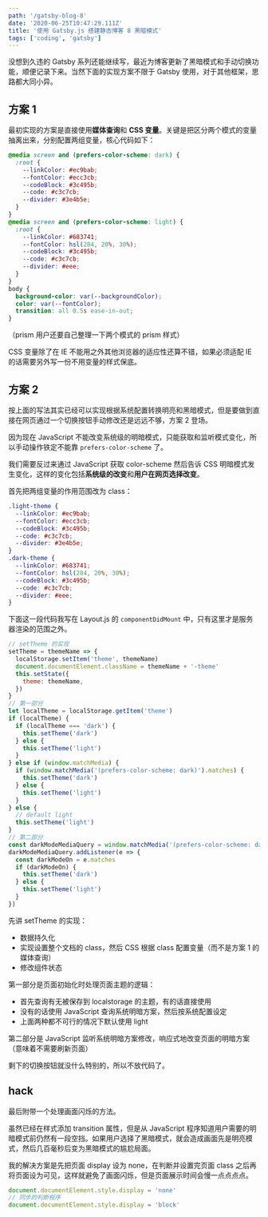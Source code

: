 ```yaml
---
path: '/gatsby-blog-8'
date: '2020-06-25T10:47:29.111Z'
title: '使用 Gatsby.js 搭建静态博客 8 黑暗模式'
tags: ['coding', 'gatsby']
---
```


没想到久违的 Gatsby 系列还能继续写，最近为博客更新了黑暗模式和手动切换功能，顺便记录下来。当然下面的实现方案不限于 Gatsby 使用，对于其他框架，思路都大同小异。

## 方案 1

最初实现的方案是直接使用**媒体查询**和 **CSS 变量**。关键是把区分两个模式的变量抽离出来，分别配置两组变量，核心代码如下：

```css
@media screen and (prefers-color-scheme: dark) {
  :root {
    --linkColor: #ec9bab;
    --fontColor: #ecc3cb;
    --codeBlock: #3c495b;
    --code: #c3c7cb;
    --divider: #3e4b5e;
  }
}
@media screen and (prefers-color-scheme: light) {
  :root {
    --linkColor: #683741;
    --fontColor: hsl(284, 20%, 30%);
    --codeBlock: #3c495b;
    --code: #c3c7cb;
    --divider: #eee;
  }
}
body {
  background-color: var(--backgroundColor);
  color: var(--fontColor);
  transition: all 0.5s ease-in-out;
}
```

（prism 用户还要自己整理一下两个模式的 prism 样式）

CSS 变量除了在 IE 不能用之外其他浏览器的适应性还算不错，如果必须适配 IE 的话需要另外写一份不用变量的样式保底。

## 方案 2

按上面的写法其实已经可以实现根据系统配置转换明亮和黑暗模式，但是要做到直接在网页通过一个切换按钮手动修改还是远远不够，方案 2 登场。

因为现在 JavaScript 不能改变系统级的明暗模式，只能获取和监听模式变化，所以手动操作铁定不能靠 `prefers-color-scheme` 了。

我们需要反过来通过 JavaScript 获取 color-scheme 然后告诉 CSS 明暗模式发生变化，这样的变化包括**系统级的改变**和**用户在网页选择改变**。

首先把两组变量的作用范围改为 class：

```css
.light-theme {
  --linkColor: #ec9bab;
  --fontColor: #ecc3cb;
  --codeBlock: #3c495b;
  --code: #c3c7cb;
  --divider: #3e4b5e;
}
.dark-theme {
  --linkColor: #683741;
  --fontColor: hsl(284, 20%, 30%);
  --codeBlock: #3c495b;
  --code: #c3c7cb;
  --divider: #eee;
}
```

下面这一段代码我写在 Layout.js 的 `componentDidMount` 中，只有这里才是服务器渲染的范围之外。

```javascript
// setTheme 的实现
setTheme = themeName => {
  localStorage.setItem('theme', themeName)
  document.documentElement.className = themeName + '-theme'
  this.setState({
    theme: themeName,
  })
}
// 第一部分
let localTheme = localStorage.getItem('theme')
if (localTheme) {
  if (localTheme === 'dark') {
    this.setTheme('dark')
  } else {
    this.setTheme('light')
  }
} else if (window.matchMedia) {
  if (window.matchMedia('(prefers-color-scheme: dark)').matches) {
    this.setTheme('dark')
  } else {
    this.setTheme('light')
  }
} else {
  // default light
  this.setTheme('light')
}
// 第二部分
const darkModeMediaQuery = window.matchMedia('(prefers-color-scheme: dark)')
darkModeMediaQuery.addListener(e => {
  const darkModeOn = e.matches
  if (darkModeOn) {
    this.setTheme('dark')
  } else {
    this.setTheme('light')
  }
})
```

先讲 setTheme 的实现：

- 数据持久化
- 实现设置整个文档的 class，然后 CSS 根据 class 配置变量（而不是方案 1 的媒体查询）
- 修改组件状态

第一部分是页面初始化时处理页面主题的逻辑：

- 首先查询有无被保存到 localstorage 的主题，有的话直接使用
- 没有的话使用 JavaScript 查询系统明暗方案，然后按系统配置设定
- 上面两种都不可行的情况下默认使用 light

第二部分是 JavaScript 监听系统明暗方案修改，响应式地改变页面的明暗方案（意味着不需要刷新页面）

剩下的切换按钮就没什么特别的，所以不放代码了。

## hack

最后附带一个处理画面闪烁的方法。

虽然已经在样式添加 transition 属性，但是从 JavaScript 程序知道用户需要的明暗模式前仍然有一段空挡。如果用户选择了黑暗模式，就会造成画面先是明亮模式，然后几百毫秒后变为黑暗模式的尴尬局面。

我的解决方案是先把页面 display 设为 none，在判断并设置完页面 class 之后再将页面设为可见，这样就避免了画面闪烁，但是页面展示时间会慢一点点点点。

```javascript
document.documentElement.style.display = 'none'
// 同步的判断程序
document.documentElement.style.display = 'block'
```
